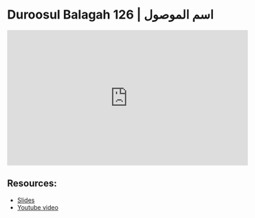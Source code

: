 # Duroosul Balagah 126 | اسم الموصول
                
<iframe width="560" height="315" src="https://www.youtube-nocookie.com/embed/4b7zYW9Gl2Q?start=0" frameborder="0" allow="accelerometer; autoplay; encrypted-media; gyroscope; picture-in-picture" allowfullscreen="allowfullscreen">
</iframe><BR>

## Resources:
- [Slides](https://github.com/arshare/resources_balagha_pdfs)
- [Youtube video](https://www.youtube.com/watch?v=4b7zYW9Gl2Q&list=PLzn0qdi6JpdvvXVuJ7kIusNquSxeyKJvc)

